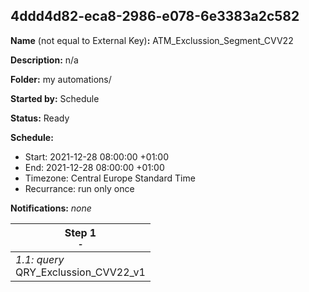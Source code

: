 ## 4ddd4d82-eca8-2986-e078-6e3383a2c582

**Name** (not equal to External Key)**:** ATM_Exclussion_Segment_CVV22

**Description:** n/a

**Folder:** my automations/

**Started by:** Schedule

**Status:** Ready

**Schedule:**

* Start: 2021-12-28 08:00:00 +01:00
* End: 2021-12-28 08:00:00 +01:00
* Timezone: Central Europe Standard Time
* Recurrance: run only once

**Notifications:** _none_


| Step 1<br>_<small>-</small>_ |
| --- |
| _1.1: query_<br>QRY_Exclussion_CVV22_v1 |
